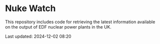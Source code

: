 # Nuke Watch

This repository includes code for retrieving the latest information available on the output of EDF nuclear power plants in the UK.

Last updated: 2024-12-02 08:20